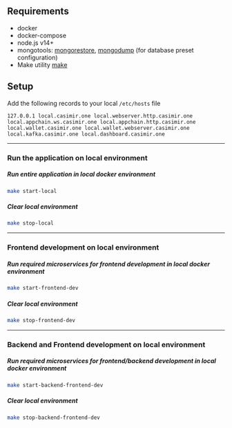 ## Requirements

- docker
- docker-compose
- node.js v14+
- mongotools: [mongorestore](https://www.mongodb.com/docs/database-tools/mongorestore/), [mongodump](https://www.mongodb.com/docs/database-tools/mongodump/) (for database preset configuration)
- Make utility [make](https://www.gnu.org/software/make/)

## Setup

Add the following records to your local `/etc/hosts` file

```
127.0.0.1 local.casimir.one local.webserver.http.casimir.one local.appchain.ws.casimir.one local.appchain.http.casimir.one local.wallet.casimir.one local.wallet.webserver.casimir.one local.kafka.casimir.one local.dashboard.casimir.one
```

---

### Run the application on local environment

##### Run entire application in local docker environment

```sh
make start-local
```

##### Clear local environment

```sh
make stop-local
```

---

### Frontend development on local environment

##### Run required microservices for frontend development in local docker environment

```sh
make start-frontend-dev
```

##### Clear local environment

```sh
make stop-frontend-dev
```

---

### Backend and Frontend development on local environment

##### Run required microservices for frontend/backend development in local docker environment

```sh
make start-backend-frontend-dev
```

##### Clear local environment

```sh
make stop-backend-frontend-dev
```